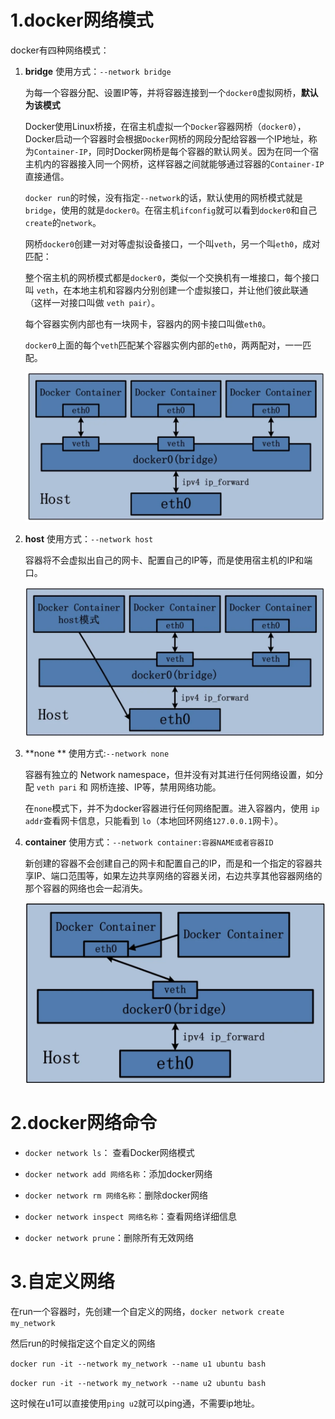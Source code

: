 # 1.docker网络模式

docker有四种网络模式：

1. **bridge**  使用方式：`--network bridge`

    为每一个容器分配、设置IP等，并将容器连接到一个`docker0`虚拟网桥，**默认为该模式**

    Docker使用Linux桥接，在宿主机虚拟一个`Docker`容器网桥（`docker0`），Docker启动一个容器时会根据`Docker`网桥的网段分配给容器一个IP地址，称为`Container-IP`，同时Docker网桥是每个容器的默认网关。因为在同一个宿主机内的容器接入同一个网桥，这样容器之间就能够通过容器的`Container-IP`直接通信。

    `docker run`的时候，没有指定`--network`的话，默认使用的网桥模式就是`bridge`，使用的就是`docker0`。在宿主机`ifconfig`就可以看到`docker0`和自己`create`的`network`。

    网桥`docker0`创建一对对等虚拟设备接口，一个叫`veth`，另一个叫`eth0`，成对匹配：

    整个宿主机的网桥模式都是`docker0`，类似一个交换机有一堆接口，每个接口叫 `veth`，在本地主机和容器内分别创建一个虚拟接口，并让他们彼此联通（这样一对接口叫做 `veth pair`）。

    每个容器实例内部也有一块网卡，容器内的网卡接口叫做`eth0`。

    `docker0`上面的每个`veth`匹配某个容器实例内部的`eth0`，两两配对，一一匹配。

    <img src="images/image-20230318184133095.png" alt="image-20230318184133095" style="zoom:50%;" />

2. **host**  使用方式：`--network host`

    容器将不会虚拟出自己的网卡、配置自己的IP等，而是使用宿主机的IP和端口。

    <img src="images/image-20230318184204834.png" alt="image-20230318184204834" style="zoom:50%;" />

3. **none **  使用方式:`--network none`

    容器有独立的 Network namespace，但并没有对其进行任何网络设置，如分配 `veth pari` 和 网桥连接、IP等，禁用网络功能。

    在`none`模式下，并不为docker容器进行任何网络配置。进入容器内，使用 `ip addr`查看网卡信息，只能看到 `lo`（本地回环网络`127.0.0.1`网卡）。

    

4. **container**  使用方式：`--network container:容器NAME或者容器ID`

    新创建的容器不会创建自己的网卡和配置自己的IP，而是和一个指定的容器共享IP、端口范围等，如果左边共享网络的容器关闭，右边共享其他容器网络的那个容器的网络也会一起消失。

    <img src="images/image-20230318184322305.png" alt="image-20230318184322305" style="zoom:50%;" />

# 2.docker网络命令

- `docker network ls`： 查看Docker网络模式

- `docker network add 网络名称`：添加docker网络

- `docker network rm 网络名称`：删除docker网络

- `docker network inspect 网络名称`：查看网络详细信息

- `docker network prune`：删除所有无效网络

    

# 3.自定义网络

在run一个容器时，先创建一个自定义的网络，`docker network create my_network`

然后run的时候指定这个自定义的网络

`docker run -it --network my_network --name u1 ubuntu bash`

`docker run -it --network my_network --name u2 ubuntu bash`

这时候在u1可以直接使用`ping u2`就可以ping通，不需要ip地址。